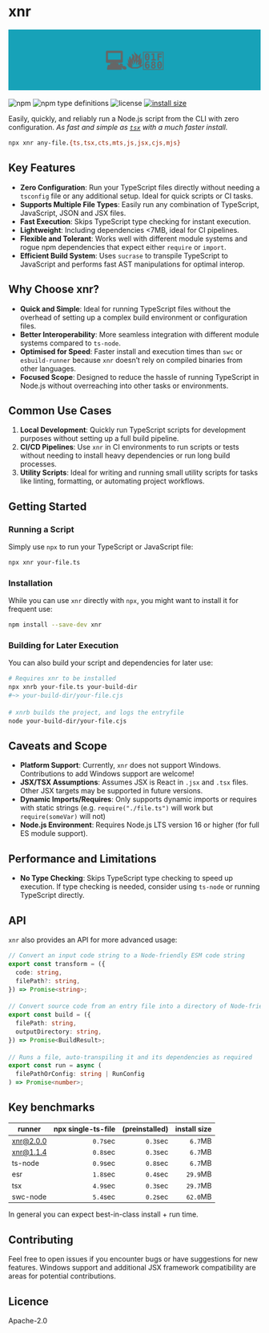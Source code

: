 # xnr

![banner](banner.svg)

![npm](https://img.shields.io/npm/v/xnr)
![npm type definitions](https://img.shields.io/npm/types/xnr)
![license](https://img.shields.io/npm/l/xnr)
[![install size](https://packagephobia.com/badge?p=xnr)](https://packagephobia.com/result?p=xnr)

Easily, quickly, and reliably run a Node.js script from the CLI with zero configuration. _As fast
and simple as [`tsx`](https://github.com/privatenumber/tsx) with a much faster install._

```sh
npx xnr any-file.{ts,tsx,cts,mts,js,jsx,cjs,mjs}
```

## Key Features

- **Zero Configuration**: Run your TypeScript files directly without needing a `tsconfig` file or
  any additional setup. Ideal for quick scripts or CI tasks.
- **Supports Multiple File Types**: Easily run any combination of TypeScript, JavaScript, JSON and
  JSX files.
- **Fast Execution**: Skips TypeScript type checking for instant execution.
- **Lightweight**: Including dependencies &lt;7MB, ideal for CI pipelines.
- **Flexible and Tolerant**: Works well with different module systems and rogue npm dependencies
  that expect either `require` or `import`.
- **Efficient Build System**: Uses `sucrase` to transpile TypeScript to JavaScript and performs fast
  AST manipulations for optimal interop.

## Why Choose xnr?

- **Quick and Simple**: Ideal for running TypeScript files without the overhead of setting up a
  complex build environment or configuration files.
- **Better Interoperability**: More seamless integration with different module systems compared to
  `ts-node`.
- **Optimised for Speed**: Faster install and execution times than `swc` or `esbuild-runner` because
  `xnr` doesn’t rely on compiled binaries from other languages.
- **Focused Scope**: Designed to reduce the hassle of running TypeScript in Node.js without
  overreaching into other tasks or environments.

## Common Use Cases

1. **Local Development**: Quickly run TypeScript scripts for development purposes without setting up
   a full build pipeline.
2. **CI/CD Pipelines**: Use `xnr` in CI environments to run scripts or tests without needing to
   install heavy dependencies or run long build processes.
3. **Utility Scripts**: Ideal for writing and running small utility scripts for tasks like linting,
   formatting, or automating project workflows.

## Getting Started

### Running a Script

Simply use `npx` to run your TypeScript or JavaScript file:

```sh
npx xnr your-file.ts
```

### Installation

While you can use `xnr` directly with `npx`, you might want to install it for frequent use:

```sh
npm install --save-dev xnr
```

### Building for Later Execution

You can also build your script and dependencies for later use:

```sh
# Requires xnr to be installed
npx xnrb your-file.ts your-build-dir
#~> your-build-dir/your-file.cjs

# xnrb builds the project, and logs the entryfile
node your-build-dir/your-file.cjs
```

## Caveats and Scope

- **Platform Support**: Currently, `xnr` does not support Windows. Contributions to add Windows
  support are welcome!
- **JSX/TSX Assumptions**: Assumes JSX is React in `.jsx` and `.tsx` files. Other JSX targets may be
  supported in future versions.
- **Dynamic Imports/Requires**: Only supports dynamic imports or requires with static strings (e.g.
  `require("./file.ts")` will work but `require(someVar)` will not)
- **Node.js Environment**: Requires Node.js LTS version 16 or higher (for full ES module support).

## Performance and Limitations

- **No Type Checking**: Skips TypeScript type checking to speed up execution. If type checking is
  needed, consider using `ts-node` or running TypeScript directly.

## API

`xnr` also provides an API for more advanced usage:

```ts
// Convert an input code string to a Node-friendly ESM code string
export const transform = ({
  code: string,
  filePath?: string,
}) => Promise<string>;

// Convert source code from an entry file into a directory of Node-friendly ESM code
export const build = ({
  filePath: string,
  outputDirectory: string,
}) => Promise<BuildResult>;

// Runs a file, auto-transpiling it and its dependencies as required
export const run = async (
  filePathOrConfig: string | RunConfig
) => Promise<number>;
```

## Key benchmarks

| runner    | npx single-ts-file | (preinstalled) | install size |
| --------- | -----------------: | -------------: | -----------: |
| xnr@2.0.0 |           `0.7`sec |       `0.3`sec |      `6.7`MB |
| xnr@1.1.4 |           `0.8`sec |       `0.3`sec |      `6.7`MB |
| ts-node   |           `0.9`sec |       `0.8`sec |      `6.7`MB |
| esr       |           `1.8`sec |       `0.4`sec |     `29.9`MB |
| tsx       |           `4.9`sec |       `0.3`sec |     `29.7`MB |
| swc-node  |           `5.4`sec |       `0.2`sec |     `62.0`MB |

In general you can expect best-in-class install + run time.

## Contributing

Feel free to open issues if you encounter bugs or have suggestions for new features. Windows support
and additional JSX framework compatibility are areas for potential contributions.

## Licence

Apache-2.0
